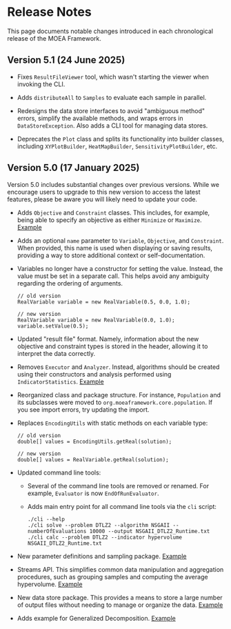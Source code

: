 # Release Notes

This page documents notable changes introduced in each chronological release of the MOEA Framework.

## Version 5.1 (24 June 2025)

  * Fixes `ResultFileViewer` tool, which wasn't starting the viewer when invoking the CLI.
  
  * Adds `distributeAll` to `Samples` to evaluate each sample in parallel.
  
  * Redesigns the data store interfaces to avoid "ambiguous method" errors, simplify the available methods, and wraps
    errors in `DataStoreException`.  Also adds a CLI tool for managing data stores.
  
  * Deprecates the `Plot` class and splits its functionality into builder classes, including `XYPlotBuilder`,
    `HeatMapBuilder`, `SensitivityPlotBuilder`, etc.  


## Version 5.0 (17 January 2025)

Version 5.0 includes substantial changes over previous versions.  While we encourage users to upgrade to this new
version to access the latest features, please be aware you will likely need to update your code.
  
  * Adds `Objective` and `Constraint` classes.  This includes, for example, being able to specify an objective as either
    `Minimize` or `Maximize`.
    [Example](../examples/org/moeaframework/examples/srinivas/Srinivas.java#L63-L76)
    
  * Adds an optional `name` parameter to `Variable`, `Objective`, and `Constraint`.  When provided, this name is used
    when displaying or saving results, providing a way to store additional context or self-documentation.
    
  * Variables no longer have a constructor for setting the value.  Instead, the value must be set in a separate call.
    This helps avoid any ambiguity regarding the ordering of arguments.
    ```
    // old version
    RealVariable variable = new RealVariable(0.5, 0.0, 1.0);
    
    // new version
    RealVariable variable = new RealVariable(0.0, 1.0);
    variable.setValue(0.5);
    ```
    
  * Updated "result file" format.  Namely, information about the new objective and constraint types is stored in the
    header, allowing it to interpret the data correctly.
    
  * Removes `Executor` and `Analyzer`.  Instead, algorithms should be created using their constructors and analysis
    performed using `IndicatorStatistics`.
    [Example](../examples/org/moeaframework/examples/indicators/IndicatorStatisticsExample.java)
  
  * Reorganized class and package structure.  For instance, `Population` and its subclasses were moved to
    `org.moeaframework.core.population`.  If you see import errors, try updating the import.
    
  * Replaces `EncodingUtils` with static methods on each variable type:
    ```
    // old version
    double[] values = EncodingUtils.getReal(solution);
    
    // new version
    double[] values = RealVariable.getReal(solution);
    ```
    
  * Updated command line tools:
  
    * Several of the command line tools are removed or renamed.  For example, `Evaluator` is now `EndOfRunEvaluator`.
    
    * Adds main entry point for all command line tools via the `cli` script:
      ```
      ./cli --help
      ./cli solve --problem DTLZ2 --algorithm NSGAII --numberOfEvaluations 10000 --output NSGAII_DTLZ2_Runtime.txt
      ./cli calc --problem DTLZ2 --indicator hypervolume NSGAII_DTLZ2_Runtime.txt
      ```
       
  * New parameter definitions and sampling package.
    [Example](../examples/org/moeaframework/examples/experiment/ParameterSampleExample.java#L44-L50)
    
  * Streams API.  This simplifies common data manipulation and aggregation procedures, such as grouping samples and
    computing the average hypervolume.
    [Example](../examples/org/moeaframework/examples/experiment/ParameterSampleExample.java#L65-L69)
  
  * New data store package.  This provides a means to store a large number of output files without needing to manage
    or organize the data.
    [Example](../examples/org/moeaframework/examples/experiment/DataStoreExample.java#L55-L74)
 
  * Adds example for Generalized Decomposition.
    [Example](../examples/org/moeaframework/examples/generalizedDecomposition/GeneralizedDecompositionExample.java)
